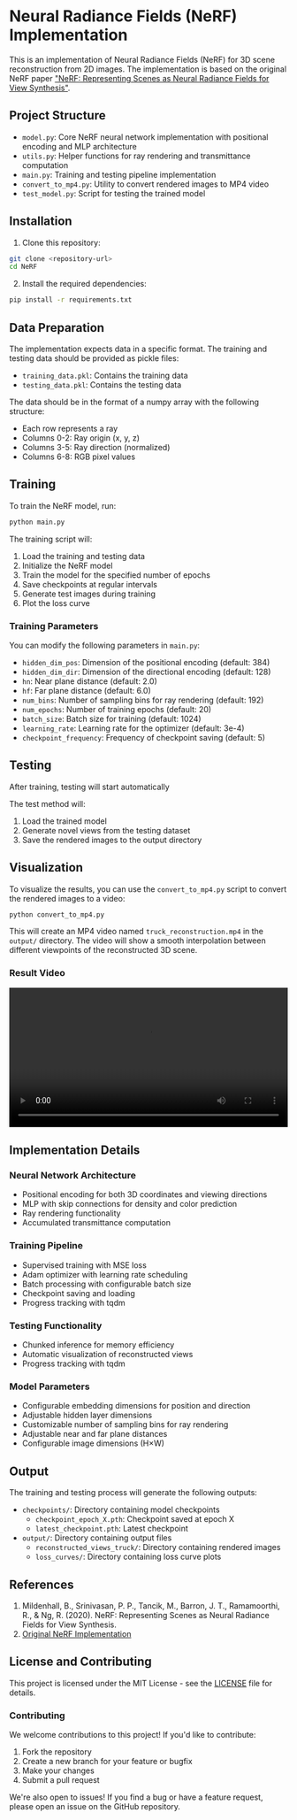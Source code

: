 # Neural Radiance Fields (NeRF) Implementation

This is an implementation of Neural Radiance Fields (NeRF) for 3D scene reconstruction from 2D images. The implementation is based on the original NeRF paper ["NeRF: Representing Scenes as Neural Radiance Fields for View Synthesis"](https://arxiv.org/abs/2003.08934).

## Project Structure

- `model.py`: Core NeRF neural network implementation with positional encoding and MLP architecture
- `utils.py`: Helper functions for ray rendering and transmittance computation
- `main.py`: Training and testing pipeline implementation
- `convert_to_mp4.py`: Utility to convert rendered images to MP4 video
- `test_model.py`: Script for testing the trained model

## Installation

1. Clone this repository:

```bash
git clone <repository-url>
cd NeRF
```

2. Install the required dependencies:

```bash
pip install -r requirements.txt
```

## Data Preparation

The implementation expects data in a specific format. The training and testing data should be provided as pickle files:

- `training_data.pkl`: Contains the training data
- `testing_data.pkl`: Contains the testing data

The data should be in the format of a numpy array with the following structure:

- Each row represents a ray
- Columns 0-2: Ray origin (x, y, z)
- Columns 3-5: Ray direction (normalized)
- Columns 6-8: RGB pixel values

## Training

To train the NeRF model, run:

```bash
python main.py
```

The training script will:

1. Load the training and testing data
2. Initialize the NeRF model
3. Train the model for the specified number of epochs
4. Save checkpoints at regular intervals
5. Generate test images during training
6. Plot the loss curve

### Training Parameters

You can modify the following parameters in `main.py`:

- `hidden_dim_pos`: Dimension of the positional encoding (default: 384)
- `hidden_dim_dir`: Dimension of the directional encoding (default: 128)
- `hn`: Near plane distance (default: 2.0)
- `hf`: Far plane distance (default: 6.0)
- `num_bins`: Number of sampling bins for ray rendering (default: 192)
- `num_epochs`: Number of training epochs (default: 20)
- `batch_size`: Batch size for training (default: 1024)
- `learning_rate`: Learning rate for the optimizer (default: 3e-4)
- `checkpoint_frequency`: Frequency of checkpoint saving (default: 5)

## Testing

After training, testing will start automatically

The test method will:

1. Load the trained model
2. Generate novel views from the testing dataset
3. Save the rendered images to the output directory

## Visualization

To visualize the results, you can use the `convert_to_mp4.py` script to convert the rendered images to a video:

```bash
python convert_to_mp4.py
```

This will create an MP4 video named `truck_reconstruction.mp4` in the `output/` directory. The video will show a smooth interpolation between different viewpoints of the reconstructed 3D scene.

### Result Video

<video width="100%" controls>
  <source src="output/truck_reconstruction.mp4" type="video/mp4">
  Your browser does not support the video tag. You can [download the video](output/truck_reconstruction.mp4) instead.
</video>

## Implementation Details

### Neural Network Architecture

- Positional encoding for both 3D coordinates and viewing directions
- MLP with skip connections for density and color prediction
- Ray rendering functionality
- Accumulated transmittance computation

### Training Pipeline

- Supervised training with MSE loss
- Adam optimizer with learning rate scheduling
- Batch processing with configurable batch size
- Checkpoint saving and loading
- Progress tracking with tqdm

### Testing Functionality

- Chunked inference for memory efficiency
- Automatic visualization of reconstructed views
- Progress tracking with tqdm

### Model Parameters

- Configurable embedding dimensions for position and direction
- Adjustable hidden layer dimensions
- Customizable number of sampling bins for ray rendering
- Adjustable near and far plane distances
- Configurable image dimensions (H×W)

## Output

The training and testing process will generate the following outputs:

- `checkpoints/`: Directory containing model checkpoints
  - `checkpoint_epoch_X.pth`: Checkpoint saved at epoch X
  - `latest_checkpoint.pth`: Latest checkpoint
- `output/`: Directory containing output files
  - `reconstructed_views_truck/`: Directory containing rendered images
  - `loss_curves/`: Directory containing loss curve plots

## References

1. Mildenhall, B., Srinivasan, P. P., Tancik, M., Barron, J. T., Ramamoorthi, R., & Ng, R. (2020). NeRF: Representing Scenes as Neural Radiance Fields for View Synthesis.
2. [Original NeRF Implementation](https://github.com/bmild/nerf)

## License and Contributing

This project is licensed under the MIT License - see the [LICENSE](LICENSE) file for details.

### Contributing

We welcome contributions to this project! If you'd like to contribute:

1. Fork the repository
2. Create a new branch for your feature or bugfix
3. Make your changes
4. Submit a pull request

We're also open to issues! If you find a bug or have a feature request, please open an issue on the GitHub repository.
